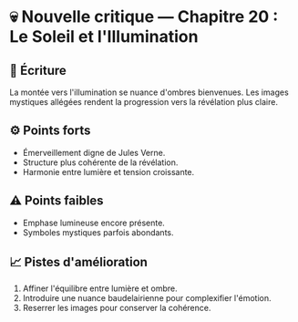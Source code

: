# 💀 Nouvelle critique — Chapitre 20 : Le Soleil et l'Illumination

## 🧠 Écriture
La montée vers l'illumination se nuance d'ombres bienvenues. Les images mystiques allégées rendent la progression vers la révélation plus claire.

## ⚙️ Points forts
- Émerveillement digne de Jules Verne.
- Structure plus cohérente de la révélation.
- Harmonie entre lumière et tension croissante.

## ⚠️ Points faibles
- Emphase lumineuse encore présente.
- Symboles mystiques parfois abondants.

## 📈 Pistes d'amélioration
1. Affiner l'équilibre entre lumière et ombre.
2. Introduire une nuance baudelairienne pour complexifier l'émotion.
3. Reserrer les images pour conserver la cohérence.
